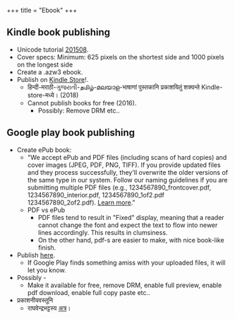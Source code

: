 +++
title = "Ebook"
+++

## Kindle book publishing

- Unicode tutorial [201508](http://www.aliciaramirez.com/2014/05/how-to-make-a-kindle-ebook-from-scratch/).
- Cover specs: Minimum: 625 pixels on the shortest side and 1000 pixels on the longest side
- Create a .azw3 ebook.
- Publish on  [Kindle Store](https://kdp.amazon.com/)!.
  - हिन्दी-मराठी-ગુજરાતી-தமிழ்-മലയാള-भाषाणां पुस्तकानि प्रकाशयितुं शक्यन्ते Kindle-store-मध्ये। (2018)
  - Cannot publish books for free (2016).
    - Possibly: Remove DRM etc..

## Google play book publishing

- Create ePub book:
  - "We accept ePub and PDF files (including scans of hard copies) and cover images (JPEG, PDF, PNG, TIFF). If you provide updated files and they process successfully, they'll overwrite the older versions of the same type in our system. Follow our naming guidelines if you are submitting multiple PDF files (e.g., 1234567890\_frontcover.pdf, 1234567890\_interior.pdf, 1234567890\_1of2.pdf 1234567890\_2of2.pdf). [Learn more](https://support.google.com/books/partner/answer/3297415?hl=en-US)."
  - PDF vs ePub
    - PDF files tend to result in "Fixed" display, meaning that a reader cannot change the font and expect the text to flow into newer lines accordingly. This results in clumsiness.
    - On the other hand, pdf-s are easier to make, with nice book-like finish.
- Publish [here](https://play.google.com/books/publish).
  - If Google Play finds something amiss with your uploaded files, it will let you know.
- Possibly -
  - Make it available for free, remove DRM, enable full preview, enable pdf download, enable full copy paste etc..
- प्रकाशनीयवस्तूनि
  - राघवेन्द्रभट्टस्य [अत्र](http://saraseee.blogspot.in/2016/01/blog-post_25.html)।
    
